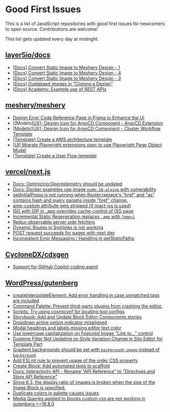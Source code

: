 # Good First Issues

This is a list of JavaScript repositories with good first issues for newcomers to open source. Contributions are welcome!

This list gets updated every day at midnight.

## [layer5io/docs](https://github.com/layer5io/docs)

- [[Docs] Convert Static Image to Meshery Design - 1](https://github.com/layer5io/docs/issues/759)
- [[Docs] Convert Static Image to Meshery Design - 4](https://github.com/layer5io/docs/issues/794)
- [[Docs] Convert Static Image to Meshery Design - 3](https://github.com/layer5io/docs/issues/793)
- [[Docs] Outdataed images in "Cloning a Design"](https://github.com/layer5io/docs/issues/785)
- [[Docs] Academy: Example use of REST APIs](https://github.com/layer5io/docs/issues/784)

## [meshery/meshery](https://github.com/meshery/meshery)

- [Design Error Code Reference Page in Figma to Enhance the UI ](https://github.com/meshery/meshery/issues/8995)
- [[Models][UX}: Design Icon for ArgoCD Component - ArgoCD Extension](https://github.com/meshery/meshery/issues/10290)
- [[Models][UX]: Design Icon for ArgoCD Component - Cluster Workflow Template](https://github.com/meshery/meshery/issues/10295)
- [[Template] Create a AWS architecture template](https://github.com/meshery/meshery/issues/12500)
- [[UI] Migrate Playwright extensions spec to use Playwright Page Object Model](https://github.com/meshery/meshery/issues/15373)
- [[Template] Create a User Flow template](https://github.com/meshery/meshery/issues/12456)

## [vercel/next.js](https://github.com/vercel/next.js)

- [Docs: Optimizing:Opentelemetry should be updated](https://github.com/vercel/next.js/issues/77451)
- [Docs: Docker examples use image `node:18-alpine` with vulnerability](https://github.com/vercel/next.js/issues/78465)
- [getInitialProps is not running when Router.replace's "href" and "as" contains hash and query params inside "href" change.](https://github.com/vercel/next.js/issues/10900)
- [amp-custom attribute gets stripped (if react-jss is used)](https://github.com/vercel/next.js/issues/12243)
- [ISG with GIP in _app overrides cache-control of ISG page](https://github.com/vercel/next.js/issues/14244)
- [Incremental Static Regeneration replaces `.amp` with `?amp=1`](https://github.com/vercel/next.js/issues/14251)
- [Redux-observable server side fetching](https://github.com/vercel/next.js/issues/15971)
- [Dynamic Routes in Symlinks is not working](https://github.com/vercel/next.js/issues/16660)
- [POST request succeeds for pages with next dev](https://github.com/vercel/next.js/issues/38863)
- [Inconsistent Error Messaging / Handling in getStaticPaths](https://github.com/vercel/next.js/issues/41281)

## [CycloneDX/cdxgen](https://github.com/CycloneDX/cdxgen)

- [Support for GitHub Copilot coding agent](https://github.com/CycloneDX/cdxgen/issues/2172)

## [WordPress/gutenberg](https://github.com/WordPress/gutenberg)

- [createInterpolateElement: Add error handling in case unmatched tags are included](https://github.com/WordPress/gutenberg/issues/60843)
- [Command Palette: Prevent third-party plugins from crashing the editor.](https://github.com/WordPress/gutenberg/issues/58939)
- [Scripts: Try using cosmiconf for locating tool configs ](https://github.com/WordPress/gutenberg/issues/30842)
- [Storybook: Add and Update Block Editor Components stories](https://github.com/WordPress/gutenberg/issues/67165)
- [Dropdown active option indicator misaligned](https://github.com/WordPress/gutenberg/issues/52001)
- [Modal headings and labels missing editor text color](https://github.com/WordPress/gutenberg/issues/50448)
- [Use lowercase capitalization on Featured Image "Link to..." control](https://github.com/WordPress/gutenberg/issues/55057)
- [Duotone Filter Not Updating on Style Variation Change in Site Editor for Template Part](https://github.com/WordPress/gutenberg/issues/69847)
- [Gradient backgrounds should be set with `background-image` instead of `background`](https://github.com/WordPress/gutenberg/issues/32787)
- [Add ESLint rule to prevent usage of the order CSS property](https://github.com/WordPress/gutenberg/issues/61247)
- [Create Block: Add automated tests to scaffold](https://github.com/WordPress/gutenberg/issues/21360)
- [Docs: Interactivity API - Rename "API Reference" to "Directives and Store API Reference"](https://github.com/WordPress/gutenberg/issues/61207)
- [Since 6.3, the display ratio of images is broken when the size of the Image Block is specified.](https://github.com/WordPress/gutenberg/issues/53555)
- [Duplicate colors in palette causes issues](https://github.com/WordPress/gutenberg/issues/9357)
- [Media Queries applied to blocks custom css are not working in gutenberg >=16.8.0](https://github.com/WordPress/gutenberg/issues/55318)

